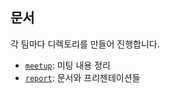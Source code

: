 ## 문서

각 팀마다 디렉토리를 만들어 진행합니다.

- [`meetup`](./meetup): 미팅 내용 정리
- [`report`](./report): 문서와 프리젠테이션들
